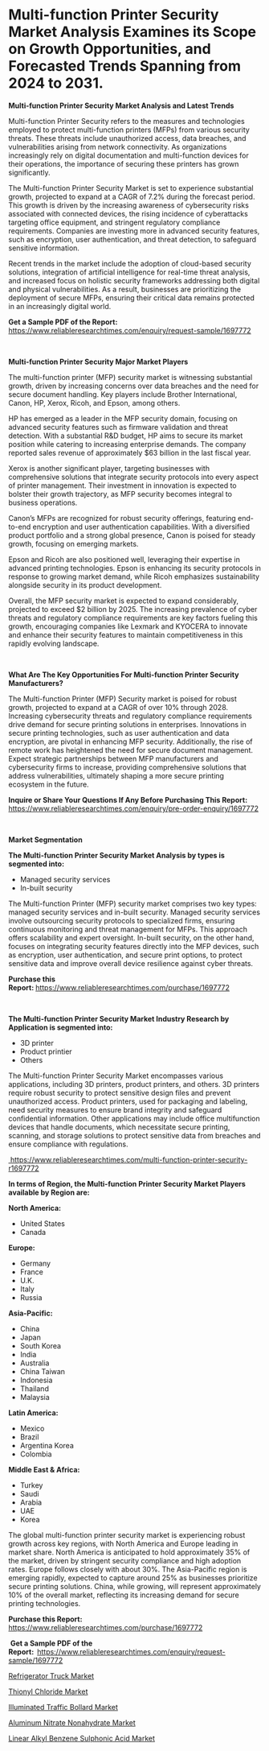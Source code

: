 <p><h1>Multi-function Printer Security Market Analysis Examines its Scope on Growth Opportunities, and Forecasted Trends Spanning from 2024 to 2031.</h1></p><p><strong>Multi-function Printer Security Market Analysis and Latest Trends</strong></p>
<p><p>Multi-function Printer Security refers to the measures and technologies employed to protect multi-function printers (MFPs) from various security threats. These threats include unauthorized access, data breaches, and vulnerabilities arising from network connectivity. As organizations increasingly rely on digital documentation and multi-function devices for their operations, the importance of securing these printers has grown significantly. </p><p>The Multi-function Printer Security Market is set to experience substantial growth, projected to expand at a CAGR of 7.2% during the forecast period. This growth is driven by the increasing awareness of cybersecurity risks associated with connected devices, the rising incidence of cyberattacks targeting office equipment, and stringent regulatory compliance requirements. Companies are investing more in advanced security features, such as encryption, user authentication, and threat detection, to safeguard sensitive information. </p><p>Recent trends in the market include the adoption of cloud-based security solutions, integration of artificial intelligence for real-time threat analysis, and increased focus on holistic security frameworks addressing both digital and physical vulnerabilities. As a result, businesses are prioritizing the deployment of secure MFPs, ensuring their critical data remains protected in an increasingly digital world.</p></p>
<p><strong>Get a Sample PDF of the Report:&nbsp;</strong> <a href="https://www.reliableresearchtimes.com/enquiry/request-sample/1697772?utm_campaign=1347&utm_medium=2&utm_source=Github&utm_content=ia&utm_term=03102024&utm_id=multi-function-printer-security">https://www.reliableresearchtimes.com/enquiry/request-sample/1697772</a></p>
<p>&nbsp;</p>
<p><strong>Multi-function Printer Security Major Market Players</strong></p>
<p><p>The multi-function printer (MFP) security market is witnessing substantial growth, driven by increasing concerns over data breaches and the need for secure document handling. Key players include Brother International, Canon, HP, Xerox, Ricoh, and Epson, among others. </p><p>HP has emerged as a leader in the MFP security domain, focusing on advanced security features such as firmware validation and threat detection. With a substantial R&D budget, HP aims to secure its market position while catering to increasing enterprise demands. The company reported sales revenue of approximately $63 billion in the last fiscal year.</p><p>Xerox is another significant player, targeting businesses with comprehensive solutions that integrate security protocols into every aspect of printer management. Their investment in innovation is expected to bolster their growth trajectory, as MFP security becomes integral to business operations.</p><p>Canon’s MFPs are recognized for robust security offerings, featuring end-to-end encryption and user authentication capabilities. With a diversified product portfolio and a strong global presence, Canon is poised for steady growth, focusing on emerging markets.</p><p>Epson and Ricoh are also positioned well, leveraging their expertise in advanced printing technologies. Epson is enhancing its security protocols in response to growing market demand, while Ricoh emphasizes sustainability alongside security in its product development.</p><p>Overall, the MFP security market is expected to expand considerably, projected to exceed $2 billion by 2025. The increasing prevalence of cyber threats and regulatory compliance requirements are key factors fueling this growth, encouraging companies like Lexmark and KYOCERA to innovate and enhance their security features to maintain competitiveness in this rapidly evolving landscape.</p></p>
<p>&nbsp;</p>
<p><strong>What Are The Key Opportunities For Multi-function Printer Security Manufacturers?</strong></p>
<p><p>The Multi-function Printer (MFP) Security market is poised for robust growth, projected to expand at a CAGR of over 10% through 2028. Increasing cybersecurity threats and regulatory compliance requirements drive demand for secure printing solutions in enterprises. Innovations in secure printing technologies, such as user authentication and data encryption, are pivotal in enhancing MFP security. Additionally, the rise of remote work has heightened the need for secure document management. Expect strategic partnerships between MFP manufacturers and cybersecurity firms to increase, providing comprehensive solutions that address vulnerabilities, ultimately shaping a more secure printing ecosystem in the future.</p></p>
<p><strong>Inquire or Share Your Questions If Any Before Purchasing This Report:</strong> <a href="https://www.reliableresearchtimes.com/enquiry/pre-order-enquiry/1697772?utm_campaign=1347&utm_medium=2&utm_source=Github&utm_content=ia&utm_term=03102024&utm_id=multi-function-printer-security">https://www.reliableresearchtimes.com/enquiry/pre-order-enquiry/1697772</a></p>
<p>&nbsp;</p>
<p><strong>Market Segmentation</strong></p>
<p><strong>The Multi-function Printer Security Market Analysis by types is segmented into:</strong></p>
<p><ul><li>Managed security services</li><li>In-built security</li></ul></p>
<p><p>The Multi-function Printer (MFP) security market comprises two key types: managed security services and in-built security. Managed security services involve outsourcing security protocols to specialized firms, ensuring continuous monitoring and threat management for MFPs. This approach offers scalability and expert oversight. In-built security, on the other hand, focuses on integrating security features directly into the MFP devices, such as encryption, user authentication, and secure print options, to protect sensitive data and improve overall device resilience against cyber threats.</p></p>
<p><strong>Purchase this Report:&nbsp;</strong><a href="https://www.reliableresearchtimes.com/purchase/1697772?utm_campaign=1347&utm_medium=2&utm_source=Github&utm_content=ia&utm_term=03102024&utm_id=multi-function-printer-security">https://www.reliableresearchtimes.com/purchase/1697772</a></p>
<p>&nbsp;</p>
<p><strong>The Multi-function Printer Security Market Industry Research by Application is segmented into:</strong></p>
<p><ul><li>3D printer</li><li>Product printier</li><li>Others</li></ul></p>
<p><p>The Multi-function Printer Security Market encompasses various applications, including 3D printers, product printers, and others. 3D printers require robust security to protect sensitive design files and prevent unauthorized access. Product printers, used for packaging and labeling, need security measures to ensure brand integrity and safeguard confidential information. Other applications may include office multifunction devices that handle documents, which necessitate secure printing, scanning, and storage solutions to protect sensitive data from breaches and ensure compliance with regulations.</p></p>
<p><a href="https://www.reliableresearchtimes.com/multi-function-printer-security-r1697772?utm_campaign=1347&utm_medium=2&utm_source=Github&utm_content=ia&utm_term=03102024&utm_id=multi-function-printer-security">&nbsp;https://www.reliableresearchtimes.com/multi-function-printer-security-r1697772</a></p>
<p><strong>In terms of Region, the Multi-function Printer Security Market Players available by Region are:</strong></p>
<p>
    <p> <strong> North America: </strong>
        <ul>
            <li>United States</li>
            <li>Canada</li>
        </ul>
        </p> 
    <p> <strong> Europe: </strong>
        <ul>
            <li>Germany</li>
            <li>France</li>
            <li>U.K.</li>
            <li>Italy</li>
            <li>Russia</li>
        </ul>
        </p> 
    <p> <strong> Asia-Pacific: </strong>
        <ul>
            <li>China</li>
            <li>Japan</li>
            <li>South Korea</li>
            <li>India</li>
            <li>Australia</li>
            <li>China Taiwan</li>
            <li>Indonesia</li>
            <li>Thailand</li>
            <li>Malaysia</li>
        </ul>
        </p> 
    <p> <strong> Latin America: </strong>
        <ul>
            <li>Mexico</li>
            <li>Brazil</li>
            <li>Argentina Korea</li>
            <li>Colombia</li>
        </ul>
        </p> 
    <p> <strong> Middle East & Africa: </strong>
        <ul>
            <li>Turkey</li>
            <li>Saudi</li>
            <li>Arabia</li>
            <li>UAE</li>
            <li>Korea</li>
        </ul>
    </p>
    </p>
<p><p>The global multi-function printer security market is experiencing robust growth across key regions, with North America and Europe leading in market share. North America is anticipated to hold approximately 35% of the market, driven by stringent security compliance and high adoption rates. Europe follows closely with about 30%. The Asia-Pacific region is emerging rapidly, expected to capture around 25% as businesses prioritize secure printing solutions. China, while growing, will represent approximately 10% of the overall market, reflecting its increasing demand for secure printing technologies.</p></p>
<p><strong>Purchase this Report: </strong><a href="https://www.reliableresearchtimes.com/purchase/1697772?utm_campaign=1347&utm_medium=2&utm_source=Github&utm_content=ia&utm_term=03102024&utm_id=multi-function-printer-security">https://www.reliableresearchtimes.com/purchase/1697772</a></p>
<p>&nbsp;<strong>Get a Sample PDF of the Report:&nbsp;&nbsp;</strong><a href="https://www.reliableresearchtimes.com/enquiry/request-sample/1697772?utm_campaign=1347&utm_medium=2&utm_source=Github&utm_content=ia&utm_term=03102024&utm_id=multi-function-printer-security">https://www.reliableresearchtimes.com/enquiry/request-sample/1697772</a></p>
<p><strong></strong></p>
<p><p><a href="https://www.linkedin.com/pulse/global-refrigerator-truck-market-size-share-analysis-ofpyf?utm_campaign=1347&utm_medium=2&utm_source=Github&utm_content=ia&utm_term=03102024&utm_id=multi-function-printer-security">Refrigerator Truck Market</a></p><p><a href="https://www.linkedin.com/pulse/thionyl-chloride-market-research-report-exploring-size-revenue-fe8hf?utm_campaign=1347&utm_medium=2&utm_source=Github&utm_content=ia&utm_term=03102024&utm_id=multi-function-printer-security">Thionyl Chloride Market</a></p><p><a href="https://www.linkedin.com/pulse/global-illuminated-traffic-bollard-market-size-expected-kqxsf?utm_campaign=1347&utm_medium=2&utm_source=Github&utm_content=ia&utm_term=03102024&utm_id=multi-function-printer-security">Illuminated Traffic Bollard Market</a></p><p><a href="https://www.linkedin.com/pulse/aluminum-nitrate-nonahydrate-market-indicators-size-regional-odjnf?utm_campaign=1347&utm_medium=2&utm_source=Github&utm_content=ia&utm_term=03102024&utm_id=multi-function-printer-security">Aluminum Nitrate Nonahydrate Market</a></p><p><a href="https://www.linkedin.com/pulse/deep-dive-linear-alkyl-benzene-sulphonic-acid-market-itstrends-ylmnf?utm_campaign=1347&utm_medium=2&utm_source=Github&utm_content=ia&utm_term=03102024&utm_id=multi-function-printer-security">Linear Alkyl Benzene Sulphonic Acid Market</a></p></p>